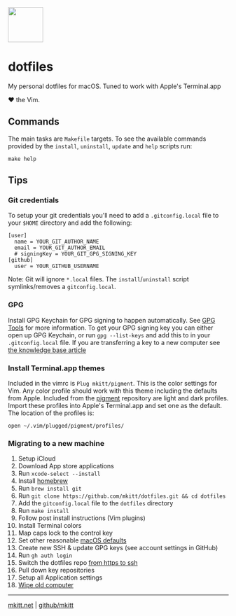 <img src="https://mkitt.net/apple-touch-icon.png" width="80px" height="80px" />

# dotfiles

My personal dotfiles for macOS. Tuned to work with Apple's Terminal.app

&hearts; the Vim.

## Commands

The main tasks are `Makefile` targets. To see the available commands provided by
the `install`, `uninstall`, `update` and `help` scripts run:

```
make help
```

## Tips

### Git credentials

To setup your git credentials you'll need to add a `.gitconfig.local` file to
your `$HOME` directory and add the following:

```
[user]
  name = YOUR_GIT_AUTHOR_NAME
  email = YOUR_GIT_AUTHOR_EMAIL
  # signingKey = YOUR_GIT_GPG_SIGNING_KEY
[github]
  user = YOUR_GITHUB_USERNAME
```

Note: Git will ignore `*.local` files. The `install`/`uninstall` script
symlinks/removes a `gitconfig.local`.

### GPG

Install GPG Keychain for GPG signing to happen automatically. See [GPG
Tools][gpg_tools] for more information. To get your GPG signing key you can
either open up GPG Keychain, or run `gpg --list-keys` and add this to in your
`.gitconfig.local` file. If you are transferring a key to a new computer
see [the knowledge base article][gpg_transfer]

### Install Terminal.app themes

Included in the vimrc is `Plug mkitt/pigment`. This is the color settings for
Vim. Any color profile should work with this theme including the defaults from
Apple. Included from the [pigment][pigment] repository are light and dark
profiles. Import these profiles into Apple's Terminal.app and set one as the
default. The location of the profiles is:

```
open ~/.vim/plugged/pigment/profiles/
```

### Migrating to a new machine

1. Setup iCloud
1. Download App store applications
1. Run `xcode-select --install`
1. Install [homebrew][homebrew]
1. Run `brew install git`
1. Run `git clone https://github.com/mkitt/dotfiles.git && cd dotfiles`
1. Add the `gitconfig.local` file to the `dotfiles` directory
1. Run `make install`
1. Follow post install instructions (Vim plugins)
1. Install Terminal colors
1. Map caps lock to the control key
1. Set other reasonable [macOS defaults][macos_defaults]
1. Create new SSH & update GPG keys (see account settings in GitHub)
1. Run `gh auth login`
1. Switch the dotfiles repo [from https to ssh][git-remotes]
1. Pull down key repositories
1. Setup all Application settings
1. [Wipe old computer][wipe]

---

[mkitt.net][mkitt.net] | [github/mkitt][github]

<!-- Markdown links -->

[git-remotes]: https://help.github.com/en/github/using-git/changing-a-remotes-url#switching-remote-urls-from-https-to-ssh
[github]: https://github.com/mkitt 'github.com/mkitt'
[gpg_tools]: https://gpgtools.org/ 'gpg tools'
[gpg_transfer]: https://gpgtools.tenderapp.com/kb/gpg-keychain-faq/backup-or-transfer-your-keys 'transfer gpg'
[homebrew]: https://brew.sh "homebrew's home"
[macos_defaults]: http://mths.be/macos 'macos defaults'
[mkitt.net]: https://mkitt.net '🏔'
[pigment]: https://github.com/mkitt/pigment 'vim and zsh colors'
[wipe]: https://support.apple.com/en-us/HT201065 'wipe'
